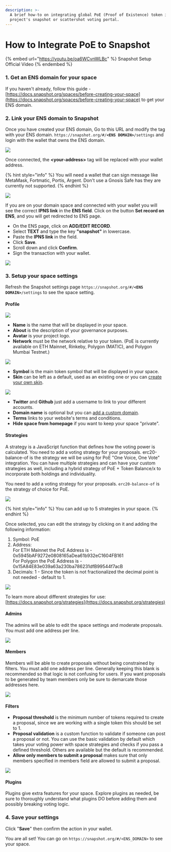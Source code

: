 ```yaml
---
description: >-
  A brief how-to on integrating global PoE (Proof of Existence) token into your
  project's snapshot or scattershot voting portal.
---
```


# How to Integrate PoE to Snapshot

{% embed url="https://youtu.be/oa6WCvnWLBc" %}
Snapshot Setup Official Video
{% endembed %}

### 1. Get an ENS domain for your space

If you haven't already, follow this guide - [https://docs.snapshot.org/spaces/before-creating-your-space](https://docs.snapshot.org/spaces/before-creating-your-space) to get your ENS domain.&#x20;

### 2. Link your ENS domain to Snapshot

Once you have created your ENS domain, Go to this URL and modify the tag with your ENS domain. `https://snapshot.org/#/`**`<ENS DOMAIN>`**`/settings` and login with the wallet that owns the ENS domain.

![](<../.gitbook/assets/Access to your space settings.png>)

Once connected, the **\<your-address>** tag will be replaced with your wallet address.

{% hint style="info" %}
You will need a wallet that can sign message like MetaMask, Fortmatic, Portis, Argent. Don't use a Gnosis Safe has they are currently not supported.
{% endhint %}

![](<../.gitbook/assets/Set your ipns link.png>)

If you are on your domain space and connected with your wallet you will see the correct **IPNS link** in the **ENS field**. Click on the button **Set record on ENS**, and you will get redirected to ENS page.

* On the ENS page, click on **ADD/EDIT RECORD**.
* Select **TEXT** and type the key **"snapshot"** in lowercase.
* Paste the **IPNS link** in the field.
* Click **Save**.
* Scroll down and click **Confirm**.
* Sign the transaction with your wallet.

![](../.gitbook/assets/snapshot.gif)

### **3. Setup your space settings**

Refresh the Snapshot settings page `https://snapshot.org/#/`**`<ENS DOMAIN>`**`/settings` to see the space setting.

#### Profile

![](<../.gitbook/assets/Profile settings.png>)

* **Name** is the name that will be displayed in your space.
* **About** is the description of your governance purposes.
* **Avatar** is your project logo.
* **Network** must be the network relative to your token. (PoE is currently available on ETH Mainnet, Rinkeby, Polygon (MATIC), and Polygon Mumbai Testnet.)

![](<../.gitbook/assets/Select a network.png>)

* **Symbol** is the main token symbol that will be displayed in your space.
* **Skin** can be left as a default, used as an existing one or you can [create your own skin](broken-reference).

![](<../.gitbook/assets/Select a skin.png>)

* **Twitter** and **Github** just add a username to link to your different accounts.
* **Domain name** is optional but you can [add a custom domain](broken-reference).
* **Terms** links to your website's terms and conditions.
* **Hide space from homepage** if you want to keep your space "private".

#### **Strategies**

A strategy is a JavaScript function that defines how the voting power is calculated. You need to add a voting strategy for your proposals. erc20-balance-of is the strategy we will be using for PoE "One Voice, One Vote" integration.  You can have multiple strategies and can have your custom strategies as well, including a hybrid strategy of PoE + Token Balance/x to incorporate both holdings and individuality.&#x20;

You need to add a voting strategy for your proposals. `erc20-balance-of` is the strategy of choice for PoE.&#x20;

![](<../.gitbook/assets/Add a strategy.png>)

{% hint style="info" %}
You can add up to 5 strategies in your space.
{% endhint %}

Once selected, you can edit the strategy by clicking on it and adding the following information:

1. Symbol: PoE
2. Address: \
   For ETH Mainnet the PoE Address is - 0x5945bAF9272e0808165aDea61b932eC1604FB161 \
   For Polygon the PoE Address is - 0x15A84E83e039a63a230ba786231dfB99544f7acB
3. Decimals: 1 - Since the token is not fractionalized the decimal point is not needed - default to 1.&#x20;

![](<../.gitbook/assets/Edit a strategy.png>)

To learn more about different strategies for use: [https://docs.snapshot.org/strategies](https://docs.snapshot.org/strategies)

#### Admins

The admins will be able to edit the space settings and moderate proposals. You must add one address per line.

![](<../.gitbook/assets/Add admins addresses.png>)

#### Members

Members will be able to create proposals without being constrained by filters. You must add one address per line. Generally keeping this blank is recommended so that logic is not confusing for users. If you want proposals to be generated by team members only be sure to demarcate those addresses here.

![](<../.gitbook/assets/Add members addresses.png>)

#### Filters

* **Proposal threshold** is the minimum number of tokens required to create a proposal, since we are working with a single token this should be set to 1.
* **Proposal validation** is a custom function to validate if someone can post a proposal or not. You can use the basic validation by default which takes your voting power with space strategies and checks if you pass a defined threshold. Others are available but the default is recommended.
* **Allow only members to submit a proposal** makes sure that only members specified in members field are allowed to submit a proposal.&#x20;

![](<../.gitbook/assets/Screenshot (179).png>)

#### Plugins

Plugins give extra features for your space. Explore plugins as needed, be sure to thoroughly understand what plugins DO before adding them and possibly breaking voting logic.&#x20;

### 4. Save your settings

Click "**Save**" then confirm the action in your wallet.

You are all set! You can go on `https://snapshot.org/#/<ENS_DOMAIN>` to see your space.
